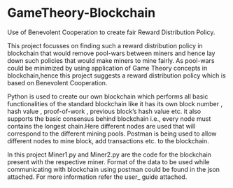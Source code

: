 # GameTheory-Blockchain
Use of Benevolent Cooperation to create fair Reward Distribution Policy. 

This project focusses on finding such a reward distribution policy in blockchain that would remove pool-wars between miners and hence lay down such policies that would make miners to mine fairly.
As pool-wars could be minimized by using application of Game Theory concepts in blockchain,hence this project suggests a reward distribution policy which is based on Benevolent Cooperation.

Python is used to create our own blockchain which performs all basic functionalities of the standard blockchain like it has its own block number , hash value , proof-of-work , previous block’s hash value etc. it also supports the basic consensus behind blockchain i.e., every node must contains the longest chain.Here different nodes are used that will correspond to the different mining pools.
Postman is being used to allow different nodes to mine block, add transactions etc. to the blockchain.

In this project Miner1.py and Miner2.py are the code for the blockchain present with the respective miner.
Format of the data to be used while communicating with blockchain using postman could be found in the json attached.
For more information refer the user_ guide attached.

